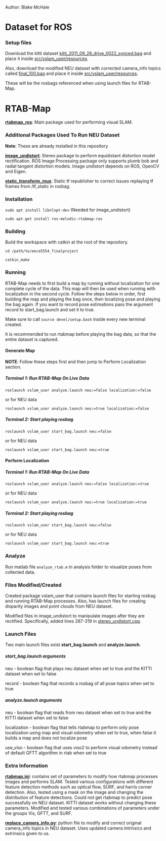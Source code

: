 Author: Blake McHale

# Dataset for ROS

### Setup files

Download the kitti dataset [kitti_2011_09_26_drive_0022_synced.bag](https://drive.google.com/open?id=1TJcH-Aw9yD5G5J0doLqCpa9ca22gw0cI)
and place it inside [src/vslam_user/resources](src/vslam_user/resources).

Also, download the modified NEU dataset with corrected camera_info topics called [final_100.bag](https://drive.google.com/open?id=1FOw9sHZXFzR8m16sh4c17T6liJyaFkjg)
and place it inside [src/vslam_user/resources](src/vslam_user/resources).

These will be the rosbags referenced when using launch files for RTAB-Map.

# RTAB-Map

[**rtabmap_ros**](https://github.com/introlab/rtabmap_ros): Main package used for performing visual SLAM.

### Additional Packages Used To Run NEU Dataset

**Note**: These are already installed in this repository

[**image_undistort**](https://github.com/ethz-asl/image_undistort): Stereo package to perform equidistant distortion
model rectification. ROS Image Processing package only supports plumb bob and radial tangent distortion models. Image 
undistort depends on ROS, OpenCV and Eigen.

[**static_transform_mux**](https://github.com/tradr-project/static_transform_mux): Static tf republisher to correct
issues replaying tf frames from /tf_static in rosbag.

### Installation

`sudo apt install libnlopt-dev` (Needed for image_undistort)

`sudo apt-get install ros-melodic-rtabmap-ros`

### Building

Build the workspace with catkin at the root of the repository.

`cd /path/to/eece5554_finalproject`

`catkin_make`

### Running

RTAB-Map needs to first build a map by running without localization for one complete cycle of the data. This map will 
then be used when running with localization in the second cycle. Follow the steps below in order, first building the map
and playing the bag once, then localizing pose and playing the bag again. If you want to record pose estimations pass
the argument record to start_bag.launch and set it to true.

Make sure to call `source devel/setup.bash` inside every new terminal created.

It is recommended to run rtabmap before playing the bag data, so that the entire dataset is captured.

#### Generate Map

**NOTE**: Follow these steps first and then jump to Perform Localization section.

##### Terminal 1: Run RTAB-Map On Live Data

`roslaunch vslam_user analyze.launch neu:=false localization:=false`

or for NEU data

`roslaunch vslam_user analyze.launch neu:=true localization:=false`

##### Terminal 2: Start playing rosbag

`roslaunch vslam_user start_bag.launch neu:=false`

or for NEU data

`roslaunch vslam_user start_bag.launch neu:=true`

#### Perform Localization

##### Terminal 1: Run RTAB-Map On Live Data

`roslaunch vslam_user analyze.launch neu:=false localization:=true`

or for NEU data

`roslaunch vslam_user analyze.launch neu:=true localization:=true`

##### Terminal 2: Start playing rosbag

`roslaunch vslam_user start_bag.launch neu:=false`

or for NEU data

`roslaunch vslam_user start_bag.launch neu:=true`

### Analyze

Run matlab file `analyze_rtab.m` in analysis folder to visualize poses from collected data.


### Files Modified/Created

Created package vslam_user that contains launch files for starting rosbag and running RTAB-Map processes. Also, has
launch files for creating disparity images and point clouds from NEU dataset.

Modified files in image_undistort to manipulate images after they are rectified. Specifically, added lines 287-319 in 
[stereo_undistort.cpp](src/image_undistort/src/stereo_undistort.cpp).

### Launch Files

Two main launch files exist **start_bag.launch** and **analyze.launch**.

##### start_bag.launch arguments

neu - boolean flag that plays neu dataset when set to true and the KITTI dataset when set to false

record - boolean flag that records a rosbag of all pose topics when set to true

##### analyze.launch arguments

neu - boolean flag that reads from neu dataset when set to true and the KITTI dataset when set to false

localization - boolean flag that tells rtabmap to perform only pose localization using map and visual odometry when set
to true, when false it builds a map and does not localize pose

use_viso - boolean flag that uses viso2 to perform visual odometry instead of default GFTT algorithm in rtab when set to
true

### Extra Information

[**rtabmap.ini**](src/vslam_user/cfg/rtabmap.ini): contains set of parameters to modify how rtabmap processes images and
performs SLAM. Tested various configurations with different feature detection methods such as optical flow, SURF, and
harris corner detection. Also, tested using a mask on the image and changing the distribution of feature detections. 
Could not get rtabmap to predict pose successfully on NEU dataset. KITTI dataset works without changing these 
parameters. Modified and tested various combinations of parameters under the groups Vis, GFTT, and SURF.

[**replace_camera_info.py**](src/vslam_user/src/replace_camera_info.py): python file to modify and correct original
camera_info topics in NEU dataset. Uses updated camera intrinsics and extrinsics given to us.
